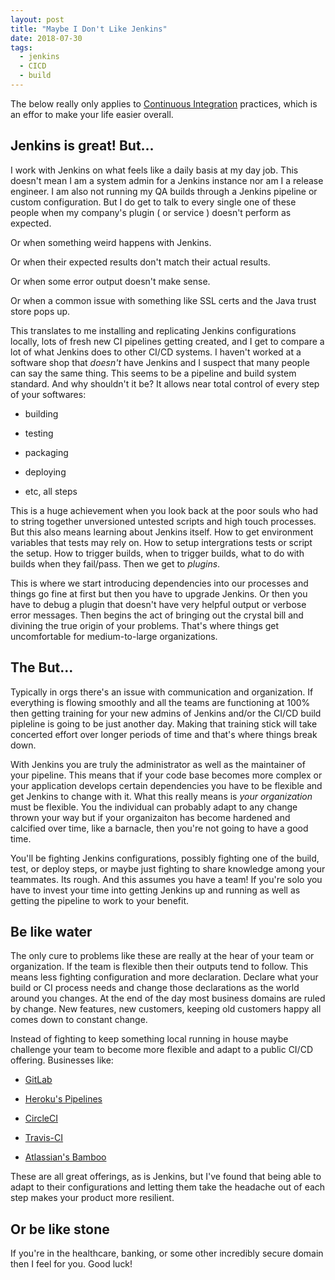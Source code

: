 ```yaml
---
layout: post
title: "Maybe I Don't Like Jenkins"
date: 2018-07-30
tags:
  - jenkins
  - CICD
  - build
---
```


The below really only applies to [Continuous Integration](https://en.wikipedia.org/wiki/Continuous_integration) practices, which is an effor to make your life easier overall.

## Jenkins is great!  But...
I work with Jenkins on what feels like a daily basis at my day job.  This doesn't mean I am a system admin for a Jenkins instance nor am I a release engineer.  I am also not running my QA builds through a Jenkins pipeline or custom configuration.  But I do get to talk to every single one of these people when my company's plugin ( or service ) doesn't perform as expected.  

Or when something weird happens with Jenkins.  

Or when their expected results don't match their actual results.

Or when some error output doesn't make sense.

Or when a common issue with something like SSL certs and the Java trust store pops up.

This translates to me installing and replicating Jenkins configurations locally, lots of fresh new CI pipelines getting created, and I get to compare a lot of what Jenkins does to other CI/CD systems.  I haven't worked at a software shop that _doesn't_ have Jenkins and I suspect that many people can say the same thing.  This seems to be a pipeline and build system standard.  And why shouldn't it be?  It allows near total control of every step of your softwares:
- building

- testing

- packaging

- deploying

- etc, all steps

This is a huge achievement when you look back at the poor souls who had to string together unversioned untested scripts and high touch processes.  But this also means learning about Jenkins itself.   How to get environment variables that tests may rely on.  How to setup intergrations tests or script the setup.  How to trigger builds, when to trigger builds, what to do with builds when they fail/pass.  Then we get to *plugins*.  

This is where we start introducing dependencies into our processes and things go fine at first but then you have to upgrade Jenkins.  Or then you have to debug a plugin that doesn't have very helpful output or verbose error messages.  Then begins the act of bringing out the crystal bill and divining the true origin of your problems.  That's where things get uncomfortable for medium-to-large organizations.

## The But...
Typically in orgs there's an issue with communication and organization. If everything is flowing smoothly and all the teams are functioning at 100% then getting training for your new admins of Jenkins and/or the CI/CD build pipleline is going to be just another day.  Making that training stick will take concerted effort over longer periods of time and that's where things break down.

With Jenkins you are truly the administrator as well as the maintainer of your pipeline.  This means that if your code base becomes more complex or your application develops certain dependencies you have to be flexible and get Jenkins to change with it.  What this really means is *your organization* must be flexible.  You the individual can probably adapt to any change thrown your way but if your organizaiton has become hardened and calcified over time, like a barnacle, then you're not going to have a good time.

You'll be fighting Jenkins configurations, possibly fighting one of the build, test, or deploy steps, or maybe just fighting to share knowledge among your teammates.  Its rough.  And this assumes you have a team!  If you're solo you have to invest your time into getting Jenkins up and running as well as getting the pipeline to work to your benefit.

## Be like water
The only cure to problems like these are really at the hear of your team or organization.  If the team is flexible then their outputs tend to follow.  This means less fighting configuration and more declaration.  Declare what your build or CI process needs and change those declarations as the world around you changes.  At the end of the day most business domains are ruled by change.  New features, new customers, keeping old customers happy all comes down to constant change.

Instead of fighting to keep something local running in house maybe challenge your team to become more flexible and adapt to a public CI/CD offering.  Businesses like:
- [GitLab](https://about.gitlab.com/)

- [Heroku's Pipelines](https://devcenter.heroku.com/articles/pipelines)

- [CircleCI](https://circleci.com/)

- [Travis-CI](https://travis-ci.org/)

- [Atlassian's Bamboo](https://www.atlassian.com/software/bamboo)

These are all great offerings, as is Jenkins, but I've found that being able to adapt to their configurations and letting them take the headache out of each step makes your product more resilient.


## Or be like stone
If you're in the healthcare, banking, or some other incredibly secure domain then I feel for you.  Good luck!
